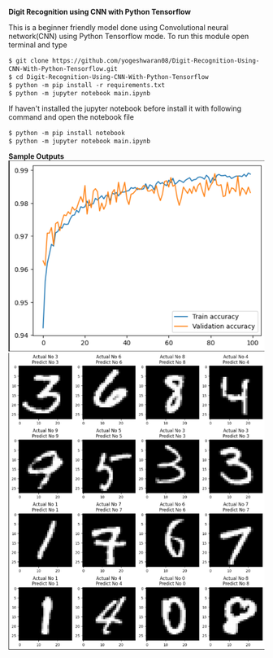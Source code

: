 **Digit Recognition using CNN with Python Tensorflow**

This is a beginner friendly model done using Convolutional neural network(CNN) using Python Tensorflow mode.
To run this module open terminal and type

```
$ git clone https://github.com/yogeshwaran08/Digit-Recognition-Using-CNN-With-Python-Tensorflow.git
$ cd Digit-Recognition-Using-CNN-With-Python-Tensorflow
$ python -m pip install -r requirements.txt
$ python -m jupyter notebook main.ipynb
```

If haven't installed the jupyter notebook before install it with following command and open the notebook file

```
$ python -m pip install notebook
$ python -m jupyter notebook main.ipynb
```

**Sample Outputs**
![Ouput 1](./imgs/output1.png?raw=true)
![Output 2](./imgs/output2.png?raw=true)
